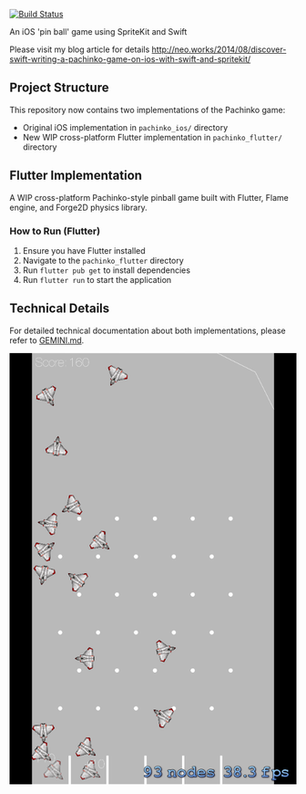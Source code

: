 [![Build Status](https://travis-ci.org/neoalienson/pachinko.svg)](https://travis-ci.org/neoalienson/pachinko)

An iOS 'pin ball' game using SpriteKit and Swift

Please visit my blog article for details http://neo.works/2014/08/discover-swift-writing-a-pachinko-game-on-ios-with-swift-and-spritekit/

## Project Structure

This repository now contains two implementations of the Pachinko game:
- Original iOS implementation in `pachinko_ios/` directory
- New WIP cross-platform Flutter implementation in `pachinko_flutter/` directory

## Flutter Implementation

A WIP cross-platform Pachinko-style pinball game built with Flutter, Flame engine, and Forge2D physics library.

### How to Run (Flutter)
1. Ensure you have Flutter installed
2. Navigate to the `pachinko_flutter` directory
3. Run `flutter pub get` to install dependencies
4. Run `flutter run` to start the application

## Technical Details

For detailed technical documentation about both implementations, please refer to [GEMINI.md](GEMINI.md).

![](https://github.com/neoalienson/pachinko/blob/master/screenshot.png)
